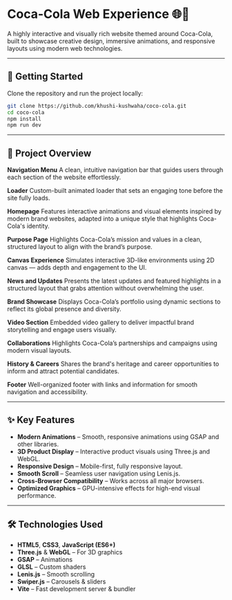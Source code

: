 # Coca-Cola Web Experience 🌐🥤

A highly interactive and visually rich website themed around Coca-Cola, built to showcase creative design, immersive animations, and responsive layouts using modern web technologies.

---

## 🚀 Getting Started

Clone the repository and run the project locally:

```bash
git clone https://github.com/khushi-kushwaha/coco-cola.git
cd coco-cola
npm install
npm run dev
```

---

## 📁 Project Overview

**Navigation Menu**
A clean, intuitive navigation bar that guides users through each section of the website effortlessly.

**Loader**
Custom-built animated loader that sets an engaging tone before the site fully loads.

**Homepage**
Features interactive animations and visual elements inspired by modern brand websites, adapted into a unique style that highlights Coca-Cola's identity.

**Purpose Page**
Highlights Coca-Cola’s mission and values in a clean, structured layout to align with the brand’s purpose.

**Canvas Experience**
Simulates interactive 3D-like environments using 2D canvas — adds depth and engagement to the UI.

**News and Updates**
Presents the latest updates and featured highlights in a structured layout that grabs attention without overwhelming the user.

**Brand Showcase**
Displays Coca-Cola’s portfolio using dynamic sections to reflect its global presence and diversity.

**Video Section**
Embedded video gallery to deliver impactful brand storytelling and engage users visually.

**Collaborations**
Highlights Coca-Cola’s partnerships and campaigns using modern visual layouts.

**History & Careers**
Shares the brand's heritage and career opportunities to inform and attract potential candidates.

**Footer**
Well-organized footer with links and information for smooth navigation and accessibility.

---

## ✨ Key Features

* **Modern Animations** – Smooth, responsive animations using GSAP and other libraries.
* **3D Product Display** – Interactive product visuals using Three.js and WebGL.
* **Responsive Design** – Mobile-first, fully responsive layout.
* **Smooth Scroll** – Seamless user navigation using Lenis.js.
* **Cross-Browser Compatibility** – Works across all major browsers.
* **Optimized Graphics** – GPU-intensive effects for high-end visual performance.

---

## 🛠️ Technologies Used

* **HTML5**, **CSS3**, **JavaScript (ES6+)**
* **Three.js** & **WebGL** – For 3D graphics
* **GSAP** – Animations
* **GLSL** – Custom shaders
* **Lenis.js** – Smooth scrolling
* **Swiper.js** – Carousels & sliders
* **Vite** – Fast development server & bundler


